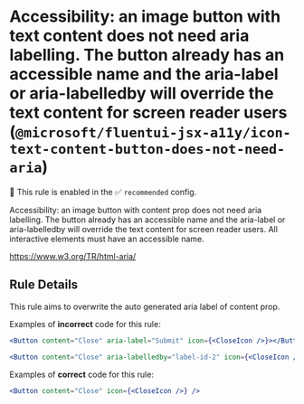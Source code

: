 # Accessibility: an image button with text content does not need aria labelling. The button already has an accessible name and the aria-label or aria-labelledby will override the text content for screen reader users (`@microsoft/fluentui-jsx-a11y/icon-text-content-button-does-not-need-aria`)

💼 This rule is enabled in the ✅ `recommended` config.

<!-- end auto-generated rule header -->

Accessibility: an image button with content prop does not need aria labelling. The button already has an accessible name and the aria-label or aria-labelledby will override the text content for screen reader users.
All interactive elements must have an accessible name.

<https://www.w3.org/TR/html-aria/>

## Rule Details

This rule aims to overwrite the auto generated aria label of content prop.

Examples of **incorrect** code for this rule:

```jsx
<Button content="Close" aria-label="Submit" icon={<CloseIcon />}></Button>
```

```jsx
<Button content="Close" aria-labelledby="label-id-2" icon={<CloseIcon />}></Button>
```

Examples of **correct** code for this rule:

```jsx
<Button content="Close" icon={<CloseIcon />} />
```
